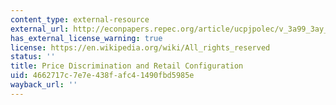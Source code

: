 ```yaml
---
content_type: external-resource
external_url: http://econpapers.repec.org/article/ucpjpolec/v_3a99_3ay_3a1991_3ai_3a1_3ap_3a30-53.htm
has_external_license_warning: true
license: https://en.wikipedia.org/wiki/All_rights_reserved
status: ''
title: Price Discrimination and Retail Configuration
uid: 4662717c-7e7e-438f-afc4-1490fbd5985e
wayback_url: ''
---
```

